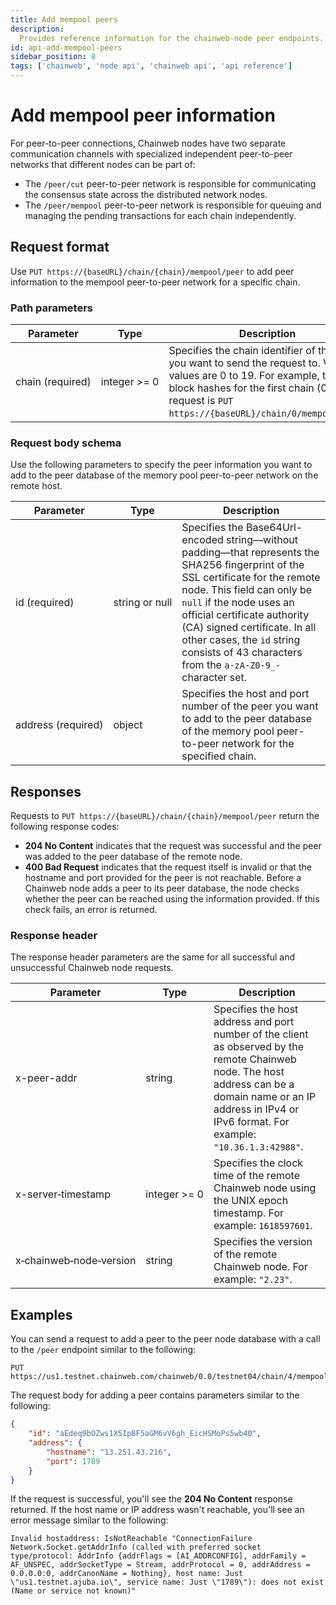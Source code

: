 ```yaml
---
title: Add mempool peers
description:
  Provides reference information for the chainweb-node peer endpoints.
id: api-add-mempool-peers
sidebar_position: 8
tags: ['chainweb', 'node api', 'chainweb api', 'api reference']
---
```


# Add mempool peer information

For peer-to-peer connections, Chainweb nodes have two separate communication channels with specialized independent peer-to-peer networks that different nodes can be part of:

- The `/peer/cut` peer-to-peer network is responsible for communicating the consensus state across the distributed network nodes. 
- The `/peer/mempool` peer-to-peer network is responsible for queuing and managing the pending transactions for each chain independently. 

## Request format

Use `PUT https://{baseURL}/chain/{chain}/mempool/peer` to add peer information to the mempool peer-to-peer network for a specific chain.

### Path parameters

| Parameter | Type | Description
| --------- | ---- | -----------
| chain&nbsp;(required) | integer&nbsp;>=&nbsp;0 | Specifies the chain identifier of the chain you want to send the request to. Valid values are 0 to 19. For example, to get block hashes for the first chain (0), the request is `PUT https://{baseURL}/chain/0/mempool/peer`.

### Request body schema

Use the following parameters to specify the peer information you want to add to the peer database of the memory pool peer-to-peer network on the remote host.

| Parameter | Type | Description
| --------- | ---- | -----------
| id&nbsp;(required) | string&nbsp;or&nbsp;null | Specifies the Base64Url-encoded string—without padding—that represents the SHA256 fingerprint of the SSL certificate for the remote node. This field can only be `null` if the node uses an official certificate authority (CA) signed certificate. In all other cases, the `id` string consists of 43 characters from the `a-zA-Z0-9_-` character set.
| address&nbsp;(required) | object | Specifies the host and port number of the peer you want to add to the peer database of the memory pool peer-to-peer network for the specified chain.

## Responses

Requests to `PUT https://{baseURL}/chain/{chain}/mempool/peer` return the following response codes:

- **204 No Content** indicates that the request was successful and the peer was added to the peer database of the remote node.
- **400 Bad Request** indicates that the request itself is invalid or that the hostname and port provided for the peer is not reachable. Before a Chainweb node adds a peer to its peer database, the node checks whether the peer can be reached using the information provided. If this check fails, an error is returned.

### Response header

The response header parameters are the same for all successful and unsuccessful Chainweb node requests.

| Parameter | Type | Description
| --------- | ---- | -----------
| x-peer-addr | string | Specifies the host address and port number of the client as observed by the remote Chainweb node. The host address can be a domain name or an IP address in IPv4 or IPv6 format. For example: `"10.36.1.3:42988"`.
| x-server&#8209;timestamp | integer&nbsp;>=&nbsp;0 | Specifies the clock time of the remote Chainweb node using the UNIX epoch timestamp. For example: `1618597601`.
| x&#8209;chainweb&#8209;node&#8209;version	| string | Specifies the version of the remote Chainweb node. For example: `"2.23"`.

## Examples

You can send a request to add a peer to the peer node database with a call to the `/peer` endpoint similar to the following:

```Postman
PUT https://us1.testnet.chainweb.com/chainweb/0.0/testnet04/chain/4/mempool/peer`
```

The request body for adding a peer contains parameters similar to the following:

```json
{
    "id": "aEdeq9bOZws1X5IpBF5aGM6vV6gh_EicHSMoPs5wb40",
    "address": {
        "hostname": "13.251.43.216",
        "port": 1789
    }
}
```

If the request is successful, you'll see the **204 No Content** response returned.
If the host name or IP address wasn't reachable, you'll see an error message similar to the following:

```text
Invalid hostaddress: IsNotReachable "ConnectionFailure Network.Socket.getAddrInfo (called with preferred socket type/protocol: AddrInfo {addrFlags = [AI_ADDRCONFIG], addrFamily = AF_UNSPEC, addrSocketType = Stream, addrProtocol = 0, addrAddress = 0.0.0.0:0, addrCanonName = Nothing}, host name: Just \"us1.testnet.ajuba.io\", service name: Just \"1789\"): does not exist (Name or service not known)"
```
